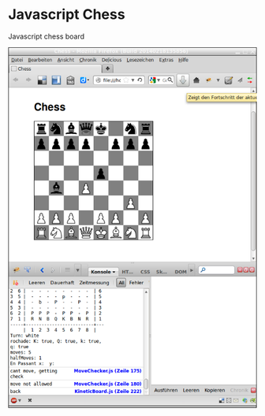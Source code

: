 Javascript Chess
==========================

Javascript chess board

![Screenshot of board](/screenshot.png "Screenshot of board")

